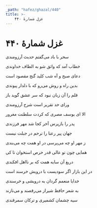 ```yaml
---
_path: "hafez/ghazal/440"
title: >-
    غزل شمارهٔ ۴۴۰
---
```

# غزل شمارهٔ ۴۴۰

<div class="b" id="bn1"><div class="m1"><p>سحر با باد می‌گفتم حدیث آرزومندی</p></div>
<div class="m2"><p>خطاب آمد که واثق شو به الطاف خداوندی</p></div></div>
<div class="b" id="bn2"><div class="m1"><p>دعای صبح و آه شب کلید گنج مقصود است</p></div>
<div class="m2"><p>بدین راه و روش می‌رو که با دلدار پیوندی</p></div></div>
<div class="b" id="bn3"><div class="m1"><p>قلم را آن زبان نبود که سر عشق گوید باز</p></div>
<div class="m2"><p>ورای حد تقریر است شرح آرزومندی</p></div></div>
<div class="b" id="bn4"><div class="m1"><p>الا ای یوسف مصری که کردت سلطنت مغرور</p></div>
<div class="m2"><p>پدر را بازپرس آخر کجا شد مهر فرزندی</p></div></div>
<div class="b" id="bn5"><div class="m1"><p>جهان پیر رعنا را ترحم در جبلت نیست</p></div>
<div class="m2"><p>ز مهر او چه می‌پرسی در او همت چه می‌بندی</p></div></div>
<div class="b" id="bn6"><div class="m1"><p>همایی چون تو عالی قدر حرص استخوان تا کی</p></div>
<div class="m2"><p>دریغ آن سایه همت که بر نااهل افکندی</p></div></div>
<div class="b" id="bn7"><div class="m1"><p>در این بازار اگر سودیست با درویش خرسند است</p></div>
<div class="m2"><p>خدایا منعمم گردان به درویشی و خرسندی</p></div></div>
<div class="b" id="bn8"><div class="m1"><p>به شعر حافظ شیراز می‌رقصند و می‌نازند</p></div>
<div class="m2"><p>سیه چشمان کشمیری و ترکان سمرقندی</p></div></div>
